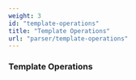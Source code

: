 ```yaml
---
weight: 3
id: "template-operations"
title: "Template Operations"
url: "parser/template-operations"
---
```


### Template Operations ###



